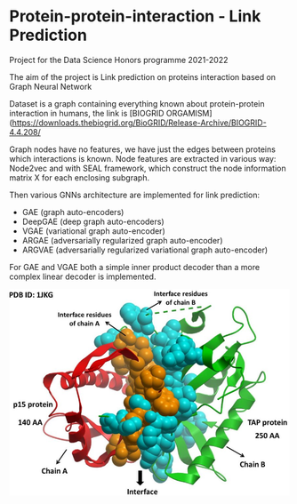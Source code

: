 # Protein-protein-interaction - Link Prediction


Project for the Data Science Honors programme 2021-2022

The aim of the project is Link prediction on proteins interaction based on Graph Neural Network

Dataset is a graph containing everything known about protein-protein interaction in humans, the link is [BIOGRID ORGAMISM](https://downloads.thebiogrid.org/BioGRID/Release-Archive/BIOGRID-4.4.208/

Graph nodes have no features, we have just the edges between proteins which interactions is known. Node features are extracted in various way: Node2vec and with SEAL framework, which construct the node information matrix X for each enclosing subgraph.

Then various GNNs architecture are implemented for link prediction:
* GAE (graph auto-encoders)
* DeepGAE (deep graph auto-encoders)
* VGAE (variational graph auto-encoder)
* ARGAE (adversarially regularized graph auto-encoder)
* ARGVAE (adversarially regularized variational graph auto-encoder)  

For GAE and VGAE both a simple inner product decoder than a more complex linear decoder is implemented.

![image](PPI.png)


